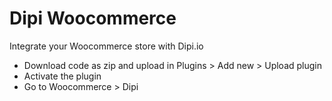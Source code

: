# Dipi Woocommerce
Integrate your Woocommerce store with Dipi.io

- Download code as zip and upload in Plugins > Add new > Upload plugin
- Activate the plugin
- Go to Woocommerce > Dipi
